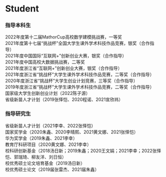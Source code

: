 ---
---

# Student

### 指导本科生
2022年度第十二届MathorCup高校数学建模挑战赛，一等奖    
2021年度第十七届“挑战杯”全国大学生课外学术科技作品竞赛，银奖（合作指导）   
2021年度中国国际“互联网+”创新创业大赛，银奖（合作指导）   
2021年度中国高校大数据挑战赛，二等奖  
2021年度浙江省“互联网+”创新创业大赛，银奖（合作指导）  
2021年度浙江省“挑战杯”大学生课外学术科技作品竞赛，二等奖（合作指导）  
2020年度浙江省“挑战杯”大学生创业计划竞赛，三等奖（合作指导）  
2019年度浙江省“挑战杯”大学生课外学术科技作品竞赛，二等奖（合作指导）   
国家级大学生创新创业计划（2022陈子源）  
省级新苗人才计划（2019张怿恺、2020程诺、2021宣欣祎）  

### 指导研究生
省级新苗人才计划（2021李幸、2022张怿恺）  
国家奖学金（2020朱鑫、2020李晴熙、2021黄文娜、2021张怿恺）  
华为奖学金（2019朱鑫、2021李幸）  
教育厅科研项目（2020黄文娜、2021李幸）  
校科研创新基金（2018汤日新；2019朱鑫；2020王文娟；2021李幸；2022张怿恺、郭瑞琦、柳友洋、刘日恒）  
校优秀硕士论文培育基金（2019汤日新）  
校优秀硕士论文（2019届张雷杰、2021届朱鑫）  
